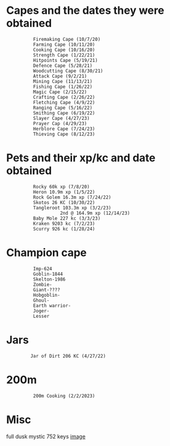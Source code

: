 # Capes and the dates they were obtained
```
          Firemaking Cape (10/7/20)
          Farming Cape (10/11/20)
          Cooking Cape (10/16/20)
          Strength Cape (1/22/21)
          Hitpoints Cape (5/19/21)
          Defence Cape (5/28/21)
          Woodcutting Cape (8/30/21)
          Attack Cape (9/2/21)
          Mining Cape (11/13/21)
          Fishing Cape (1/26/22)
          Magic Cape (2/15/22)
          Crafting Cape (2/26/22)
          Fletching Cape (4/9/22)
          Ranging Cape (5/16/22)
          Smithing Cape (6/19/22)
          Slayer Cape (4/27/23)
          Prayer Cap (4/29/23)
          Herblore Cape (7/24/23)
          Thieving Cape (8/12/23)
```
# Pets and their xp/kc and date obtained
```
          Rocky 60k xp (7/8/20)
          Heron 10.9m xp (1/5/22)
          Rock Golem 16.3m xp (7/24/22)
          Skotos 26 KC (10/30/22)
          Tangleroot 103.3m xp (3/2/23)
                    2nd @ 164.9m xp (12/14/23)
          Baby Mole 227 kc (3/3/23)
          Kraken 9203 kc (7/2/23)
          Scurry 926 kc (1/28/24)
```
# Champion cape
~~~
          Imp-624
          Goblin-1844
          Skelton-1986
          Zombie-
          Giant-????
          Hobgoblin-
          Ghoul-
          Earth warrior-
          Joger-
          Lesser
~~~

# Jars
```
         Jar of Dirt 206 KC (4/27/22)           
```
# 200m
```
          200m Cooking (2/2/2023)
```
# Misc
full dusk mystic 752 keys
[image](https://i.imgur.com/5HIM9M3.png)
